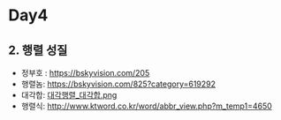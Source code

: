 # Day4


## 2. 행렬 성질

 - 정부호 : https://bskyvision.com/205
 - 행렬놈: https://bskyvision.com/825?category=619292
 - 대각합: [대각행렬_대각합.png](./대각행렬_대각합.png)
 - 행렬식: http://www.ktword.co.kr/word/abbr_view.php?m_temp1=4650
 
